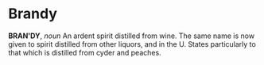 # Brandy

**BRAN'DY**, _noun_ An ardent spirit distilled from wine. The same name is now given to spirit distilled from other liquors, and in the U. States particularly to that which is distilled from cyder and peaches.